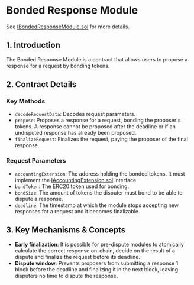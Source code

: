 # Bonded Response Module

See [IBondedResponseModule.sol](/solidity/interfaces/modules/response/IBondedResponseModule.sol/interface.IBondedResponseModule.md) for more details.

## 1. Introduction

The Bonded Response Module is a contract that allows users to propose a response for a request by bonding tokens.

## 2. Contract Details

### Key Methods

- `decodeRequestData`: Decodes request parameters.
- `propose`: Proposes a response for a request, bonding the proposer's tokens. A response cannot be proposed after the deadline or if an undisputed response has already been proposed.
- `finalizeRequest`: Finalizes the request, paying the proposer of the final response.

### Request Parameters

- `accountingExtension`: The address holding the bonded tokens. It must implement the [IAccountingExtension.sol](/solidity/interfaces/extensions/IAccountingExtension.sol/interface.IAccountingExtension.md) interface.
- `bondToken`: The ERC20 token used for bonding.
- `bondSize`: The amount of tokens the disputer must bond to be able to dispute a response.
- `deadline`: The timestamp at which the module stops accepting new responses for a request and it becomes finalizable.

## 3. Key Mechanisms & Concepts

- **Early finalization**: It is possible for pre-dispute modules to atomically calculate the correct response on-chain, decide on the result of a dispute and finalize the request before its deadline.
- **Dispute window**: Prevents proposers from submitting a response 1 block before the deadline and finalizing it in the next block, leaving disputers no time to dispute the response.
